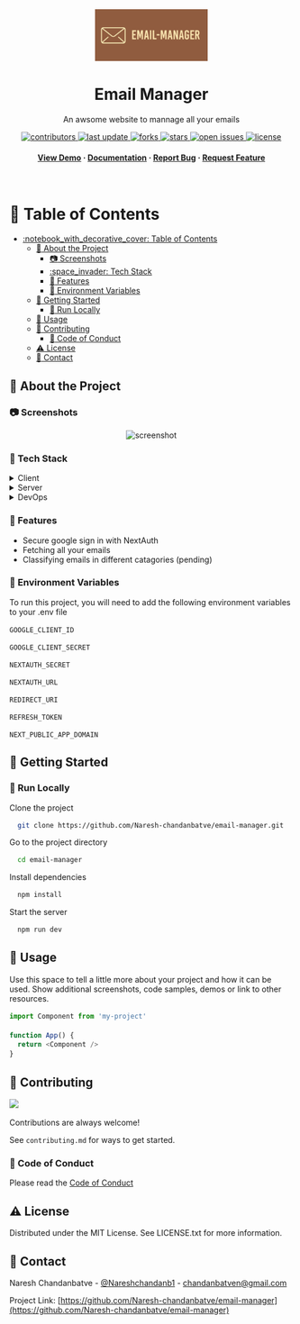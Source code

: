 
<!--
Hey, thanks for using the awesome-readme-template template.  
If you have any enhancements, then fork this project and create a pull request 
or just open an issue with the label "enhancement".

Don't forget to give this project a star for additional support ;)
Maybe you can mention me or this repo in the acknowledgements too
-->
<div align="center">

  <img src="assets/logosV2/logo.png" alt="logo" width="200" height="auto" />
  <h1>Email Manager</h1>
  
  <p>
    An awsome website to mannage all your emails 
  </p>
  
  
<!-- Badges -->
<p>
  <a href="https://github.com/Naresh-chandanbatve/email-manager/graphs/contributors">
    <img src="https://img.shields.io/github/contributors/Naresh-chandanbatve/email-manager" alt="contributors" />
  </a>
  <a href="">
    <img src="https://img.shields.io/github/last-commit/Naresh-chandanbatve/email-manager" alt="last update" />
  </a>
  <a href="https://github.com/Naresh-chandanbatve/email-manager/network/members">
    <img src="https://img.shields.io/github/forks/Naresh-chandanbatve/email-manager" alt="forks" />
  </a>
  <a href="https://github.com/Naresh-chandanbatve/email-manager/stargazers">
    <img src="https://img.shields.io/github/stars/Naresh-chandanbatve/email-manager" alt="stars" />
  </a>
  <a href="https://github.com/Naresh-chandanbatve/email-manager/issues/">
    <img src="https://img.shields.io/github/issues/Naresh-chandanbatve/email-manager" alt="open issues" />
  </a>
  <a href="https://github.com/Naresh-chandanbatve/email-manager/blob/master/LICENSE">
    <img src="https://img.shields.io/github/license/Louis3797/awesome-readme-template.svg" alt="license" />
  </a>
</p>
   
<h4>
    <a href="https://github.com/Naresh-chandanbatve/email-manager/">View Demo</a>
  <span> · </span>
    <a href="https://github.com/Naresh-chandanbatve/email-manager">Documentation</a>
  <span> · </span>
    <a href="https://github.com/Naresh-chandanbatve/email-manager/issues/">Report Bug</a>
  <span> · </span>
    <a href="https://github.com/Naresh-chandanbatve/email-manager/issues/">Request Feature</a>
  </h4>
</div>

<br />

<!-- Table of Contents -->
# :notebook_with_decorative_cover: Table of Contents

- [:notebook\_with\_decorative\_cover: Table of Contents](#notebook_with_decorative_cover-table-of-contents)
  - [:star2: About the Project](#star2-about-the-project)
    - [:camera: Screenshots](#camera-screenshots)
    - [:space\_invader: Tech Stack](#space_invader-tech-stack)
    - [:dart: Features](#dart-features)
    - [:key: Environment Variables](#key-environment-variables)
  - [:toolbox: Getting Started](#toolbox-getting-started)
    - [:running: Run Locally](#running-run-locally)
  - [:eyes: Usage](#eyes-usage)
  - [:wave: Contributing](#wave-contributing)
    - [:scroll: Code of Conduct](#scroll-code-of-conduct)
  - [:warning: License](#warning-license)
  - [:handshake: Contact](#handshake-contact)

  

<!-- About the Project -->
## :star2: About the Project


<!-- Screenshots -->
### :camera: Screenshots

<div align="center"> 
  <img src="https://placehold.co/600x400?text=Your+Screenshot+here" alt="screenshot" />
</div>


<!-- TechStack -->
### :space_invader: Tech Stack

<details>
  <summary>Client</summary>
  <ul>
    <li><a href="https://www.typescriptlang.org/">JavaScript</a></li>
    <li><a href="https://nextjs.org/">Next.js</a></li>
    <li><a href="https://reactjs.org/">React.js</a></li>
    <li><a href="https://tailwindcss.com/">TailwindCSS</a></li>
  </ul>
</details>

<details>
  <summary>Server</summary>
  <ul>
    <li><a href="https://www.typescriptlang.org/">JavaScript</a></li>
    <li><a href="https://nextjs.com/">Next.js</a></li>
  </ul>
</details>
<!-- 
<details>
<summary>Database</summary>
  <ul>
    <li><a href="https://www.mongodb.com/">MongoDB</a></li>
  </ul>
</details> -->

<details>
<summary>DevOps</summary>
  <ul>
    <li><a href="https://www.docker.com/">Docker</a></li>
    <li><a href="https://www.jenkins.io/">Jenkins</a></li>
    <li><a href="https://circleci.com/">erraform</a></li>
  </ul>
</details>

<!-- Features -->
### :dart: Features

- Secure google sign in with NextAuth
- Fetching all your emails
- Classifying emails in different catagories (pending)
  
  

<!-- Color Reference
### :art: Color Reference

| Color             | Hex                                                                |
| ----------------- | ------------------------------------------------------------------ |
| Primary Color | ![#222831](https://via.placeholder.com/10/222831?text=+) #222831 |
| Secondary Color | ![#393E46](https://via.placeholder.com/10/393E46?text=+) #393E46 |
| Accent Color | ![#00ADB5](https://via.placeholder.com/10/00ADB5?text=+) #00ADB5 |
| Text Color | ![#EEEEEE](https://via.placeholder.com/10/EEEEEE?text=+) #EEEEEE | -->


<!-- Env Variables -->
### :key: Environment Variables

To run this project, you will need to add the following environment variables to your .env file

`GOOGLE_CLIENT_ID`

`GOOGLE_CLIENT_SECRET`

`NEXTAUTH_SECRET`

`NEXTAUTH_URL`

`REDIRECT_URI`

`REFRESH_TOKEN`

`NEXT_PUBLIC_APP_DOMAIN`

<!-- Getting Started -->
## 	:toolbox: Getting Started

<!-- Prerequisites
### :bangbang: Prerequisites

This project uses npm as package manager

```bash
 npm install --global yarn
``` -->

<!-- Installation -->
<!-- ### :gear: Installation -->

<!-- Install Email-Manager with npm

```bash
  yarn install my-project
  cd my-project
``` -->
   
<!-- Running Tests -->
<!-- ### :test_tube: Running Tests

To run tests, run the following command

```bash
  yarn test test
``` -->

<!-- Run Locally -->
### :running: Run Locally

Clone the project

```bash
  git clone https://github.com/Naresh-chandanbatve/email-manager.git
```

Go to the project directory

```bash
  cd email-manager
```

Install dependencies

```bash
  npm install
```

Start the server

```bash
  npm run dev
```


<!-- Deployment -->
<!-- ### :triangular_flag_on_post: Deployment

To deploy this project run

```bash
  yarn deploy
``` -->


<!-- Usage -->
## :eyes: Usage

Use this space to tell a little more about your project and how it can be used. Show additional screenshots, code samples, demos or link to other resources.


```javascript
import Component from 'my-project'

function App() {
  return <Component />
}
```

<!-- Roadmap -->
<!-- ## :compass: Roadmap

* [x] Todo 1
* [ ] Todo 2 -->


<!-- Contributing -->
## :wave: Contributing

<a href="https://github.com/Naresh-chandanbatve/email-manager/graphs/contributors">
  <img src="https://contrib.rocks/image?repo=Naresh-chandanbatve/email-manager" />
</a>


Contributions are always welcome!

See `contributing.md` for ways to get started.


<!-- Code of Conduct -->
### :scroll: Code of Conduct

Please read the [Code of Conduct](https://github.com/Naresh-chandanbatve/email-manager/blob/master/CODE_OF_CONDUCT.md)

<!-- FAQ -->
<!-- ## :grey_question: FAQ

- Question 1

  + Answer 1

- Question 2

  + Answer 2 -->


<!-- License -->
## :warning: License

Distributed under the MIT License. See LICENSE.txt for more information.


<!-- Contact -->
## :handshake: Contact

Naresh Chandanbatve - [@Nareshchandanb1](https://twitter.com/Nareshchandanb1) - chandanbatven@gmail.com

Project Link: [https://github.com/Naresh-chandanbatve/email-manager](https://github.com/Naresh-chandanbatve/email-manager)


<!-- Acknowledgments
## :gem: Acknowledgements

Use this section to mention useful resources and libraries that you have used in your projects.

 - [Shields.io](https://shields.io/)
 - [Awesome README](https://github.com/matiassingers/awesome-readme)
 - [Emoji Cheat Sheet](https://github.com/ikatyang/emoji-cheat-sheet/blob/master/README.md#travel--places)
 - [Readme Template](https://github.com/othneildrew/Best-README-Template)
 -->
